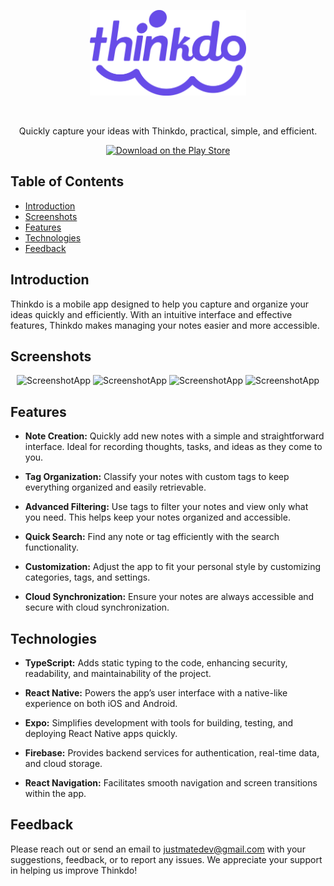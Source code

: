<p align="center">
	<img alt="Thinkdo" title="Thinkdo" src="https://raw.githubusercontent.com/justmatedev/thinkdo/a9aff6cbcc5b0a7d32211f80316e2c6eda0184a4/src/assets/logo.svg" width="250"> 
</p>
<br/>
<p align="center">
  Quickly capture your ideas with Thinkdo, practical, simple, and efficient.
</p>

<p align="center">
  <a href="https://play.google.com/store/apps/details?id=com.justmate.thinkdo">
    <img alt="Download on the Play Store" title="Play Store" src="http://i.imgur.com/mtGRPuM.png" width="140">
  </a>
</p>

## Table of Contents

- [Introduction](#introduction)
- [Screenshots](#screenshots)
- [Features](#features)
- [Technologies](#technologies)
- [Feedback](#feedback)

## Introduction

Thinkdo is a mobile app designed to help you capture and organize your ideas quickly and efficiently. With an intuitive interface and effective features, Thinkdo makes managing your notes easier and more accessible.

## Screenshots

<p align="center">
	<img alt="ScreenshotApp" title="ScreenshotApp" src="https://play-lh.googleusercontent.com/lzZ46wJ9b5qnSXXI89yBvmNDEQG4kA9-1u6Wg2dRUd16UghfCvrWTc-6c2HJ3g78Xbte=w2560-h1440" width="200"> 
	<img alt="ScreenshotApp" title="ScreenshotApp" src="https://play-lh.googleusercontent.com/I9qLtxtGHPEx9TvPU7FRUR5ajMUHFVSqLK5XwJfSu9ed3SYLHMAi3-NAFzhdHYe2fMYQ=w2560-h1440" width="200"> 
	<img alt="ScreenshotApp" title="ScreenshotApp" src="https://play-lh.googleusercontent.com/9MdVxs0hGahgazvrMgbos3IQBEfQs7vlYfGezrmiDgs_KonGXRjH9LtE5I4isFGGMQ44=w2560-h1440" width="200"> 
	<img alt="ScreenshotApp" title="ScreenshotApp" src="https://play-lh.googleusercontent.com/RKEigIJakk6oUaPI21JvZ4kS_yPHOUOEgvKhSFxGGIswPpD8XIDR2yN1E1JhlV78IAE=w2560-h1440" width="200"> 
</p>

## Features

- **Note Creation:** Quickly add new notes with a simple and straightforward interface. Ideal for recording thoughts, tasks, and ideas as they come to you.

- **Tag Organization:** Classify your notes with custom tags to keep everything organized and easily retrievable.

- **Advanced Filtering:** Use tags to filter your notes and view only what you need. This helps keep your notes organized and accessible.

- **Quick Search:** Find any note or tag efficiently with the search functionality.

- **Customization:** Adjust the app to fit your personal style by customizing categories, tags, and settings.
- **Cloud Synchronization:** Ensure your notes are always accessible and secure with cloud synchronization.

## Technologies

- **TypeScript:** Adds static typing to the code, enhancing security, readability, and maintainability of the project.

- **React Native:** Powers the app’s user interface with a native-like experience on both iOS and Android.

- **Expo:** Simplifies development with tools for building, testing, and deploying React Native apps quickly.

- **Firebase:** Provides backend services for authentication, real-time data, and cloud storage.

- **React Navigation:** Facilitates smooth navigation and screen transitions within the app.

## Feedback

Please reach out or send an email to justmatedev@gmail.com with your suggestions, feedback, or to report any issues. We appreciate your support in helping us improve Thinkdo!
